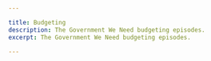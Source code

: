 ```yaml
---

title: Budgeting
description: The Government We Need budgeting episodes.
excerpt: The Government We Need budgeting episodes.

---
```

